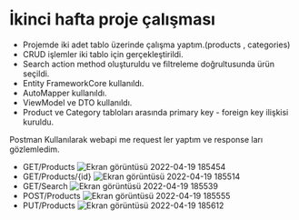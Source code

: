 # İkinci hafta proje çalışması
- Projemde iki adet tablo üzerinde çalışma yaptım.(products , categories)
- CRUD işlemler iki tablo için gerçekleştirildi.
- Search action method oluşturuldu ve filtreleme doğrultusunda ürün seçildi.
- Entity FrameworkCore kullanıldı.
- AutoMapper kullanıldı.
- ViewModel ve DTO kullanıldı.
- Product ve Category tabloları arasında primary key - foreign key ilişkisi kuruldu.


Postman Kullanılarak webapi me request ler yaptım ve response ları gözlemledim.

- GET/Products
![Ekran görüntüsü 2022-04-19 185454](https://user-images.githubusercontent.com/89224500/164032583-1b7b3db7-198a-49be-b126-1cbd8cbd5498.png)
- GET/Products/{id}
![Ekran görüntüsü 2022-04-19 185514](https://user-images.githubusercontent.com/89224500/164032656-deffeb1a-e405-4381-a8c5-b79339f27778.png)
- GET/Search
![Ekran görüntüsü 2022-04-19 185539](https://user-images.githubusercontent.com/89224500/164032696-9cf9eb80-0c65-4421-8f14-897ef0506a7a.png)
- POST/Products
![Ekran görüntüsü 2022-04-19 185555](https://user-images.githubusercontent.com/89224500/164032769-023a164c-50e7-41c6-a065-58484cdf4fa3.png)
- PUT/Products
![Ekran görüntüsü 2022-04-19 185612](https://user-images.githubusercontent.com/89224500/164032804-14d14902-ab2f-48c6-971e-ff069ed6f830.png)


